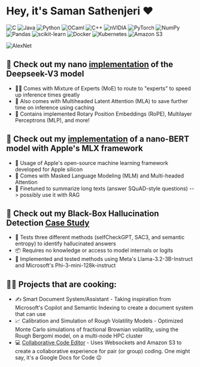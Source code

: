 # Hey, it's Saman Sathenjeri ❤️

<!-- Badges from https://github.com/Ileriayo/markdown-badges -->
![C](https://img.shields.io/badge/c-%2300599C.svg?style=for-the-badge&logo=c&logoColor=white)
![Java](https://img.shields.io/badge/java-%23ED8B00.svg?style=for-the-badge&logo=openjdk&logoColor=white)
![Python](https://img.shields.io/badge/python-3670A0?style=for-the-badge&logo=python&logoColor=ffdd54)
![OCaml](https://img.shields.io/badge/OCaml-%23E98407.svg?style=for-the-badge&logo=ocaml&logoColor=white)
![C++](https://img.shields.io/badge/c++-%2300599C.svg?style=for-the-badge&logo=c%2B%2B&logoColor=white)
![nVIDIA](https://img.shields.io/badge/cuda-000000.svg?style=for-the-badge&logo=nVIDIA&logoColor=green)
![PyTorch](https://img.shields.io/badge/PyTorch-%23EE4C2C.svg?style=for-the-badge&logo=PyTorch&logoColor=white)
![NumPy](https://img.shields.io/badge/numpy-%23013243.svg?style=for-the-badge&logo=numpy&logoColor=white)
![Pandas](https://img.shields.io/badge/pandas-%23150458.svg?style=for-the-badge&logo=pandas&logoColor=white)
![scikit-learn](https://img.shields.io/badge/scikit--learn-%23F7931E.svg?style=for-the-badge&logo=scikit-learn&logoColor=white)
![Docker](https://img.shields.io/badge/docker-%230db7ed.svg?style=for-the-badge&logo=docker&logoColor=white)
![Kubernetes](https://img.shields.io/badge/kubernetes-%23326ce5.svg?style=for-the-badge&logo=kubernetes&logoColor=white)
![Amazon S3](https://img.shields.io/badge/Amazon%20S3-FF9900?style=for-the-badge&logo=amazons3&logoColor=white)

![AlexNet](https://cdn.sanity.io/images/vr8gru94/production/511d51bd1d1ec3b7155250bf7e53cfa6cb52f215-1339x503.png)

## 👀 Check out my nano [implementation](https://github.com/SamanSathenjeri/nano-deepseekV3) of the Deepseek-V3 model
  - 🧑‍🔬 Comes with Mixture of Experts (MoE) to route to "experts" to speed up inference times greatly
  - 🤯 Also comes with Multiheaded Latent Attention (MLA) to save further time on inference using caching
  - 📖 Contains implemented Rotary Position Embeddings (RoPE), Multilayer Perceptrons (MLP), and more!

## 🚨 Check out my [implementation](https://github.com/SamanSathenjeri/mlx-BERT2BERT-Summarizer) of a nano-BERT model with Apple's MLX framework
  - 🍎 Usage of Apple's open-source machine learning framework developed for Apple silicon
  - 🔱 Comes with Masked Language Modeling (MLM) and Multi-headed Attention
  - 🎯 Finetuned to summarize long texts (answer SQuAD-style questions) --> possibly use it with RAG

## 👻 Check out my Black-Box Hallucination Detection [Case Study](https://github.com/SamanSathenjeri/HallucinationDetection)
  - 🚀 Tests three different methods (selfCheckGPT, SAC3, and semantic entropy) to identify hallucinated answers
  - 📦 Requires no knowledge or access to model internals or logits
  - 👑 Implemented and tested methods using Meta's Llama-3.2-3B-Instruct and Microsoft's Phi-3-mini-128k-instruct

## 🧑‍🍳 Projects that are cooking:
  - ✍️ Smart Document System/Assistant - Taking inspiration from Microsoft's Copilot and Semantic Indexing to create a document system that can use 
  - 📈 Calibration and Simulation of Rough Volatility Models - Optimized Monte Carlo simulations of fractional Brownian volatility, using the Rough Bergomi model, on a multi-node HPC cluster
  - 💻 [Collaborative Code Editor](https://github.com/SamanSathenjeri/codeEditor) - Uses Websockets and Amazon S3 to create a collaborative experience for pair (or group) coding. One might say, it's a Google Docs for Code 😉

<!--
**SamanSathenjeri/SamanSathenjeri** is a ✨ _special_ ✨ repository because its `README.md` (this file) appears on your GitHub profile.

Here are some ideas to get you started:

- 🔭 I’m currently working on ...
- 🌱 I’m currently learning ...
- 👯 I’m looking to collaborate on ...
- 🤔 I’m looking for help with ...
- 💬 Ask me about ...
- 📫 How to reach me: ...
- 😄 Pronouns: ...
- ⚡ Fun fact: ...
-->
